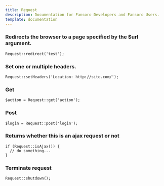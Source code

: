 ```yaml
---
title: Request
description: Documentation for Fansoro Developers and Fansoro Users.
template: documentation
---
```


### Redirects the browser to a page specified by the $url argument.
```
Request::redirect('test');
```

### Set one or multiple headers.
```
Request::setHeaders('Location: http://site.com/');
```

### Get
```
$action = Request::get('action');
```

### Post
```
$login = Request::post('login');
```

### Returns whether this is an ajax request or not
```
if (Request::isAjax()) {
  // do something...
}
```

### Terminate request
```
Request::shutdown();
```
